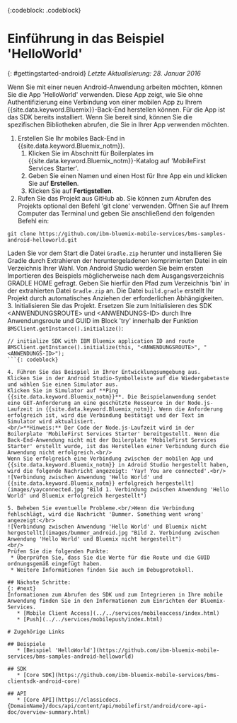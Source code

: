 <!-- Attribute definitions -->
{:codeblock: .codeblock}

# Einführung in das Beispiel 'HelloWorld'
{: #gettingstarted-android}
*Letzte Aktualisierung: 28. Januar 2016*  

Wenn Sie mit einer neuen Android-Anwendung arbeiten möchten, können Sie die App 'HelloWorld' verwenden. Diese App zeigt, wie Sie ohne Authentifizierung eine Verbindung von einer mobilen App zu Ihrem {{site.data.keyword.Bluemix}}-Back-End herstellen können. Für die App
ist das SDK bereits installiert. Wenn Sie bereit sind, können Sie die spezifischen Bibliotheken abrufen, die Sie in Ihrer App verwenden möchten.

1. Erstellen Sie Ihr mobiles Back-End in {{site.data.keyword.Bluemix_notm}}.
    1. Klicken Sie im Abschnitt für Boilerplates im {{site.data.keyword.Bluemix_notm}}-Katalog auf 'MobileFirst Services Starter'.
    2. Geben Sie einen Namen und einen Host für Ihre App ein und klicken Sie auf **Erstellen**.
    3. Klicken Sie auf **Fertigstellen**.
2. Rufen Sie das Projekt aus GitHub ab. Sie können zum Abrufen des Projekts optional den Befehl 'git clone' verwenden. Öffnen Sie auf Ihrem Computer das Terminal und geben Sie anschließend den folgenden Befehl ein:
```
git clone https://github.com/ibm-bluemix-mobile-services/bms-samples-android-helloworld.git
```
Laden Sie vor dem Start die Datei `Gradle.zip` herunter und installieren Sie Gradle durch Extrahieren der heruntergeladenen komprimierten Datei in ein Verzeichnis Ihrer Wahl. Von Android Studio werden Sie beim ersten Importieren des Beispiels möglicherweise nach dem Ausgangsverzeichnis GRADLE HOME gefragt. Geben Sie hierfür den Pfad zum Verzeichnis 'bin' in der extrahierten Datei `Gradle.zip` an. Die Datei `build.gradle` erstellt Ihr Projekt durch automatisches Anziehen der erforderlichen Abhängigkeiten.
3. Initialisieren Sie das Projekt.
Ersetzen Sie zum Initialisieren des SDK &lt;ANWENDUNGSROUTE&gt; und &lt;ANWENDUNGS-ID&gt; durch Ihre Anwendungsroute und GUID im Block 'try' innerhalb der Funktion `BMSClient.getInstance().initialize()`:
```
// initialize SDK with IBM Bluemix application ID and route
BMSClient.getInstance().initialize(this, "<ANWENDUNGSROUTE>", "<ANWENDUNGS-ID>");
```{: codeblock}

4. Führen Sie das Beispiel in Ihrer Entwicklungsumgebung aus.
Klicken Sie in der Android Studio-Symbolleiste auf die Wiedergabetaste und wählen Sie einen Simulator aus.
Klicken Sie im Simulator auf **Ping {{site.data.keyword.Bluemix_notm}}**. Die Beispielanwendung sendet eine GET-Anforderung an eine geschützte Ressource in der Node.js-Laufzeit in {{site.data.keyword.Bluemix_notm}}. Wenn die Anforderung erfolgreich ist, wird die Verbindung bestätigt und der Text im Simulator wird aktualisiert.
<br/>**Hinweis:** Der Code der Node.js-Laufzeit wird in der Boilerplate 'MobileFirst Services Starter' bereitgestellt. Wenn die Back-End-Anwendung nicht mit der Boilerplate 'MobileFirst Services Starter' erstellt wurde, ist das Herstellen einer Verbindung durch die Anwendung nicht erfolgreich.<br/>
Wenn Sie erfolgreich eine Verbindung zwischen der mobilen App und {{site.data.keyword.Bluemix_notm}} in Adroid Studio hergestellt haben, wird die folgende Nachricht angezeigt: 'Yay! You are connected'.<br/>
![Verbindung zwischen Anwendung 'Hello World' und {{site.data.keyword.Bluemix_notm}} erfolgreich hergestellt](images/yayconnected.jpg "Bild 1. Verbindung zwischen Anwendung 'Hello World' und Bluemix erfolgreich hergestellt")

5. Beheben Sie eventuelle Probleme.<br/>Wenn die Verbindung fehlschlägt, wird die Nachricht 'Bummer. Something went wrong' angezeigt:</br>
![Verbindung zwischen Anwendung 'Hello World' und Bluemix nicht hergestellt](images/bummer_android.jpg "Bild 2. Verbindung zwischen Anwendung 'Hello World' und Bluemix nicht hergestellt")
<br/>
Prüfen Sie die folgenden Punkte:
 * Überprüfen Sie, dass Sie die Werte für die Route und die GUID ordnungsgemäß eingefügt haben.
 * Weitere Informationen finden Sie auch im Debugprotokoll.

## Nächste Schritte:
{: #next}
Informationen zum Abrufen des SDK und zum Integrieren in Ihre mobile Anwendung finden Sie in den Informationen zum Einrichten der Bluemix-Services.
   * [Mobile Client Access](../../services/mobileaccess/index.html)
   * [Push](../../services/mobilepush/index.html)

# Zugehörige Links

## Beispiele
   * [Beispiel 'HelloWorld'](https://github.com/ibm-bluemix-mobile-services/bms-samples-android-helloworld)

## SDK
   * [Core SDK](https://github.com/ibm-bluemix-mobile-services/bms-clientsdk-android-core)

## API
   * [Core API](https://classicdocs.{DomainName}/docs/api/content/api/mobilefirst/android/core-api-doc/overview-summary.html)
